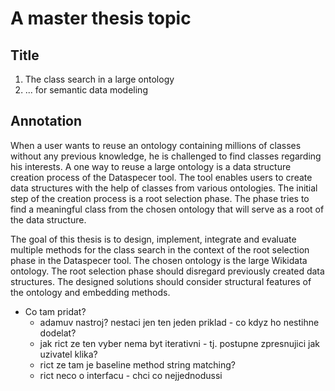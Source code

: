 # A master thesis topic

## Title

1.  The class search in a large ontology
2. ... for semantic data modeling

## Annotation

When a user wants to reuse an ontology containing millions of classes without any previous knowledge, he is challenged to find classes regarding his interests. 
A one way to reuse a large ontology is a data structure creation process of the Dataspecer tool. 
The tool enables users to create data structures with the help of classes from various ontologies. 
The initial step of the creation process is a root selection phase. 
The phase tries to find a meaningful class from the chosen ontology that will serve as a root of the data structure. 

The goal of this thesis is to design, implement, integrate and evaluate multiple methods for the class search in the context of the root selection phase in the Dataspecer tool. 
The chosen ontology is the large Wikidata ontology. 
The root selection phase should disregard previously created data structures.
The designed solutions should consider structural features of the ontology and embedding methods.


- Co tam pridat?
  - adamuv nastroj? nestaci jen ten jeden priklad - co kdyz ho nestihne dodelat?
  - jak rict ze ten vyber nema byt iterativni - tj. postupne zpresnujici jak uzivatel klika?
  -  rict ze tam je baseline method string matching?
  -  rict neco o interfacu - chci co nejjednodussi